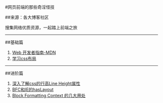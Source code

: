 #网页前端的那些奇淫怪技

##来源：各大博客社区

搜集网络优质资源，一起踏上前端之旅

---

##基础篇

1. [Web 开发者指南-MDN](https://developer.mozilla.org/zh-CN/docs/Web/Guide)
2. [学习css布局](http://zh.learnlayout.com/)

---

##进阶篇

1. [深入了解css的行高Line Height属性](http://www.cnblogs.com/fengzheng126/archive/2012/05/18/2507632.html)
2. [BFC和IE的hasLayout](http://www.cnblogs.com/pigtail/archive/2013/01/23/2871627.html)
3. [Block Formatting Context 的几大用处](http://outofmemory.cn/wr/?u=http%3A%2F%2Fkkeys.me%2Fpost%2F68547473290)